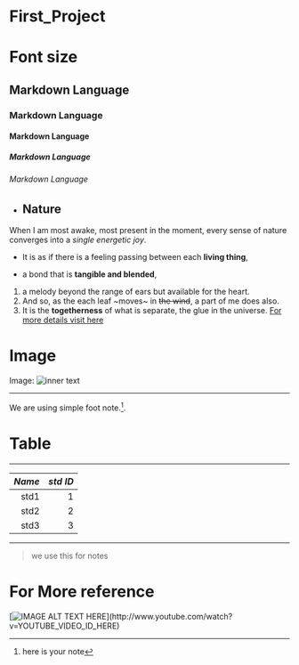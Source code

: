 # First_Project
# Font size
## Markdown Language
### Markdown Language

#### Markdown Language  
##### Markdown Language
###### Markdown Language
*  ## Nature
When I am most awake, most present in the moment,
every sense of nature converges into a *single energetic joy*.
* It is as if there is a feeling passing between each __living thing__, 
+ a bond that is **tangible and blended**,
1. a melody beyond the range of ears but available for the heart.
2. And so, as the each leaf ~moves~ in ~~the wind~~, a part of me does also.
3. It is the **togetherness** of what is separate, the glue in the universe.
[For more details visit here](https://www.google.com)
# Image


Image:
![inner text](https://fileinfo.com/img/ss/xl/png_79.png)


___
We are using simple foot note.[^1].
[^1]:here is your note
# Table
***
| *Name* | *std ID* |
|-----:|-----------:|      
| std1 |   1        |
| std2 |   2        |
| std3 |   3        |
***
> we use this for notes


# For More reference
[![IMAGE ALT TEXT HERE]([http://img.youtube.com/vi/YOUTUBE_VIDEO_ID_HERE/0.jpg](https://www.freeiconspng.com/thumbs/youtube-logo-png/youtube-logo-png-15.png))](http://www.youtube.com/watch?v=YOUTUBE_VIDEO_ID_HERE)

